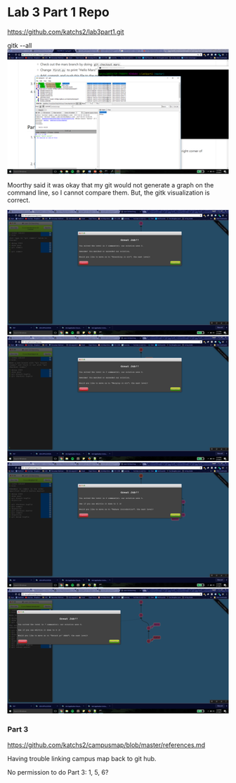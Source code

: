 # Lab 3 Part 1 Repo
https://github.com/katchs2/lab3part1.git


gitk --all
![Samm](images/gitk--all.png)

Moorthy said it was okay that my git would not generate a graph on the command line, so I cannot compare them. But, the gitk visualization is correct.

![Samm](images/gitbranching1.png)
![Samm](images/gitbranching2.png)
![Samm](images/gitbranching3.png)
![Samm](images/gitbranching4.png)

### Part 3
https://github.com/katchs2/campusmap/blob/master/references.md


Having trouble linking campus map back to git hub.

No permission to do Part 3: 1, 5, 6?
